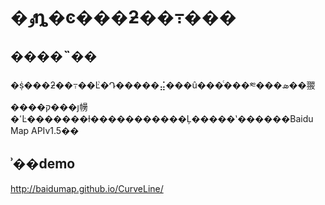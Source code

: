 �ٶȵ�ͼ���ƻ��߹���
========================

����˵��
--------------------------
�ṩ���ƻ��߹��ܵĿ�Դ�����⣬���û���ͨ���༭���ܣ��翪����ק���յ㡢�ߵĿ�������ɫ�����������Ļ�����ʽ������Baidu Map APIv1.5��

ʾ��demo
------------------------------
http://baidumap.github.io/CurveLine/

